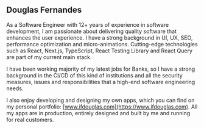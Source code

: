 ## Douglas Fernandes
As a Software Engineer with 12+ years of experience in software development, I am passionate about delivering quality software that enhances the user experience. I have a strong background in UI, UX, SEO, performance optimization and micro-animations. Cutting-edge technologies such as React, Next.js, TypeScript, React Testing Library and React Query are part of my current main stack.

I have been working majority of my latest jobs for Banks, so I have a strong background in the CI/CD of this kind of institutions and all the security measures, issues and responsibilities that a high-end software engineering needs.

I also enjoy developing and designing my own apps, which you can find on my personal portfolio: [www.ifdouglas.com](https://www.ifdouglas.com). All my apps are in production, entirely designed and built by me and running for real customers. 

